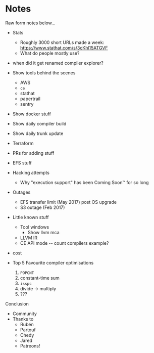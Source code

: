 # Notes

Raw form notes below...

* Stats
  * Roughly 3000 short URLs made a week: https://www.stathat.com/s/3cKhl15ATGVF
  * What do people mostly use?
* when did it get renamed compiler explorer?
* Show tools behind the scenes
  * AWS
  * `ce`
  * stathat
  * papertrail
  * sentry
* Show docker stuff
* Show daily compiler build
* Show daily trunk update
* Terraform
* PRs for adding stuff
* EFS stuff
* Hacking attempts
  * Why "execution support" has been Coming Soon™ for so long
* Outages
  * EFS transfer limit (May 2017) post OS upgrade
  * S3 outage (Feb 2017)
* Little known stuff
  * Tool windows
    * Show llvm mca
  * LLVM IR
  * CE API mode -- count compilers example?
* cost

* Top 5 Favourite compiler optimisations
  1. `POPCNT`
  2. constant-time sum
  3. `isspc`
  4. divide -> multiply
  5. ???
  
Conclusion
* Community
* Thanks to
  * Rubén
  * Partouf
  * Chedy
  * Jared
  * Patreons!